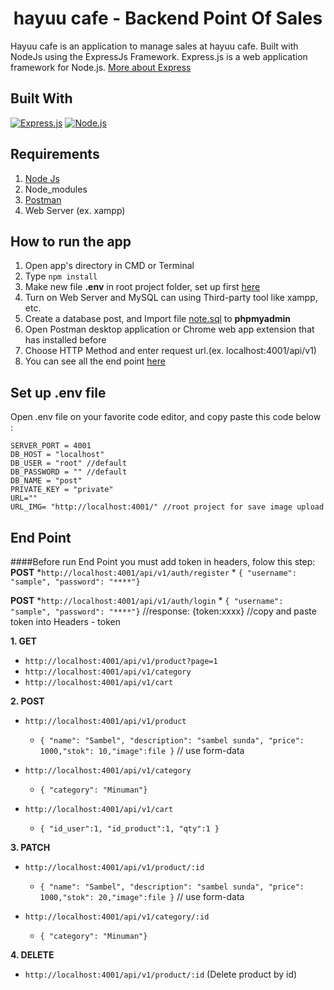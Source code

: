 <h1 align="center">hayuu cafe - Backend Point Of Sales</h1>


Hayuu cafe is an application to manage sales at hayuu cafe. Built with NodeJs using the ExpressJs Framework.
Express.js is a web application framework for Node.js. [More about Express](https://en.wikipedia.org/wiki/Express.js)
## Built With
[![Express.js](https://img.shields.io/badge/Express.js-4.x-blue.svg?style=rounded-square)](https://expressjs.com/en/starter/installing.html)
[![Node.js](https://img.shields.io/badge/Node.js-v.10.16-green.svg?style=rounded-square)](https://nodejs.org/)

## Requirements
1. <a href="https://nodejs.org/en/download/">Node Js</a>
2. Node_modules
3. <a href="https://www.getpostman.com/">Postman</a>
4. Web Server (ex. xampp)

## How to run the app
1. Open app's directory in CMD or Terminal
2. Type `npm install`
3. Make new file **.env** in root project folder, set up first [here](#set-up-env-file)
4. Turn on Web Server and MySQL can using Third-party tool like xampp, etc.
5. Create a database post, and Import file [note.sql](note.sql) to **phpmyadmin**
6. Open Postman desktop application or Chrome web app extension that has installed before
7. Choose HTTP Method and enter request url.(ex. localhost:4001/api/v1)
8. You can see all the end point [here](#end-point)

## Set up .env file
Open .env file on your favorite code editor, and copy paste this code below :
```
SERVER_PORT = 4001
DB_HOST = "localhost"
DB_USER = "root" //default
DB_PASSWORD = "" //default
DB_NAME = "post"
PRIVATE_KEY = "private"
URL=""
URL_IMG= "http://localhost:4001/" //root project for save image upload
```

## End Point

####Before run End Point you must add token in headers, folow this step:
**POST**
*`http://localhost:4001/api/v1/auth/register`
	* ``` { "username": "sample", "password": "****"} ```

**POST**
*`http://localhost:4001/api/v1/auth/login`
	* ``` { "username": "sample", "password": "****"} ```
	//response: {token:xxxx} //copy and paste token into Headers - token

**1. GET**
* `http://localhost:4001/api/v1/product?page=1`
* `http://localhost:4001/api/v1/category`
* `http://localhost:4001/api/v1/cart`


**2. POST**
* `http://localhost:4001/api/v1/product`
    * ``` { "name": "Sambel", "description": "sambel sunda", "price": 1000,"stok": 10,"image":file } ``` // use form-data

* `http://localhost:4001/api/v1/category`
    * ``` { "category": "Minuman"} ```

* `http://localhost:4001/api/v1/cart`
    * ``` { "id_user":1, "id_product":1, "qty":1 }  ```

**3. PATCH**
* `http://localhost:4001/api/v1/product/:id`
    * ``` { "name": "Sambel", "description": "sambel sunda", "price": 1000,"stok": 20,"image":file } ``` // use form-data

* `http://localhost:4001/api/v1/category/:id`
    * ``` { "category": "Minuman"} ```


**4. DELETE**
* `http://localhost:4001/api/v1/product/:id` (Delete product by id)
